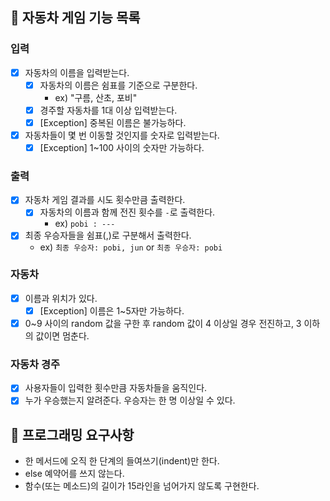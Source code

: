 ## 🚩 자동차 게임 기능 목록

### 입력

- [x] 자동차의 이름을 입력받는다.
    - [x] 자동차의 이름은 쉼표를 기준으로 구분한다.
        - ex) "구름, 산초, 포비"
    - [x] 경주할 자동차를 1대 이상 입력받는다.
    - [x] [Exception] 중복된 이름은 불가능하다.
- [x] 자동차들이 몇 번 이동할 것인지를 숫자로 입력받는다.
    - [x] [Exception] 1~100 사이의 숫자만 가능하다.

### 출력

- [x] 자동차 게임 결과를 시도 횟수만큼 출력한다.
    - [x] 자동차의 이름과 함께 전진 횟수를 `-`로 출력한다.
        - ex) `pobi : ---`
- [x] 최종 우승자들을 쉼표(,)로 구분해서 출력한다.
    - ex) `최종 우승자: pobi, jun` or `최종 우승자: pobi`

### 자동차

- [x] 이름과 위치가 있다.
    - [x] [Exception] 이름은 1~5자만 가능하다.
- [x] 0~9 사이의 random 값을 구한 후 random 값이 4 이상일 경우 전진하고, 3 이하의 값이면 멈춘다.

### 자동차 경주

- [x] 사용자들이 입력한 횟수만큼 자동차들을 움직인다.
- [x] 누가 우승했는지 알려준다. 우승자는 한 명 이상일 수 있다.

## 📑 프로그래밍 요구사항

- 한 메서드에 오직 한 단계의 들여쓰기(indent)만 한다.
- else 예약어를 쓰지 않는다.
- 함수(또는 메소드)의 길이가 15라인을 넘어가지 않도록 구현한다.